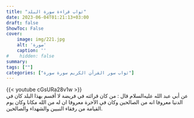 ```yaml
---
title: "ثواب قراءة سورة البلد"
date: 2023-06-04T01:21:13+03:00
draft: false
ShowToc: False
cover:
    image: img/221.jpg
    alt: 'صورة'
    caption: ''
#    hidden: false
summary: 
tags: [""]
categories: ["ثواب سور القرآن الكريم سورة سورة"]
---
```

{{< youtube cGsURa28v1w >}} 
<br>
عن أبي عبد الله عليه‌السلام قال : من كان قرائته في فريضة
لا أقسم بهذا البلد كان في الدنيا معروفا انه من الصالحين وكان في الآخرة
معروفا ان له من الله مكانا وكان يوم القيامة من رفقاء النبيين والشهداء
والصالحين.

